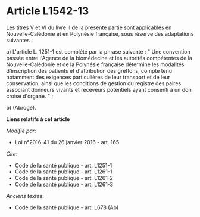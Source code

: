 # Article L1542-13

Les titres V et VI du livre II de la présente partie sont applicables en Nouvelle-Calédonie et en Polynésie française, sous
réserve des adaptations suivantes : 

a) L'article L. 1251-1 est complété par la phrase suivante : " Une convention passée entre l'Agence de la biomédecine et les
autorités compétentes de la Nouvelle-Calédonie et de la Polynésie française détermine les modalités d'inscription des
patients et d'attribution des greffons, compte tenu notamment des exigences particulières de leur transport et de leur
conservation, ainsi que les conditions de gestion du registre des paires associant donneurs vivants et receveurs potentiels
ayant consenti à un don croisé d'organe. " ; 

b) (Abrogé).

**Liens relatifs à cet article**

_Modifié par_:

  - Loi n°2016-41 du 26 janvier 2016 - art. 165

_Cite_:

  - Code de la santé publique - art. L1251-1
  - Code de la santé publique - art. L1261-1
  - Code de la santé publique - art. L1261-2
  - Code de la santé publique - art. L1261-3

_Anciens textes_:

  - Code de la santé publique - art. L678 (Ab)
